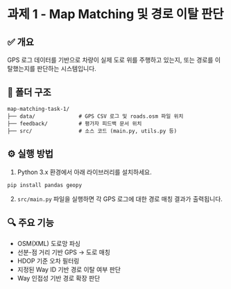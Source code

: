 
# 과제 1 - Map Matching 및 경로 이탈 판단

## ✅ 개요
GPS 로그 데이터를 기반으로 차량이 실제 도로 위를 주행하고 있는지, 또는 경로를 이탈했는지를 판단하는 시스템입니다.

## 📁 폴더 구조
```
map-matching-task-1/
├── data/              # GPS CSV 로그 및 roads.osm 파일 위치
├── feedback/          # 평가자 피드백 문서 위치
├── src/               # 소스 코드 (main.py, utils.py 등)
```

## ⚙️ 실행 방법
1. Python 3.x 환경에서 아래 라이브러리를 설치하세요.
```
pip install pandas geopy
```

2. `src/main.py` 파일을 실행하면 각 GPS 로그에 대한 경로 매칭 결과가 출력됩니다.

## 🔍 주요 기능
- OSM(XML) 도로망 파싱
- 선분-점 거리 기반 GPS → 도로 매칭
- HDOP 기준 오차 필터링
- 지정된 Way ID 기반 경로 이탈 여부 판단
- Way 인접성 기반 경로 확장 판단
